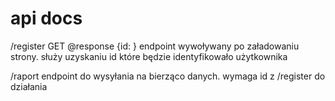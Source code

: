 # api docs

/register GET
    @response {id: <string>}
    endpoint wywoływany po załadowaniu strony.
    służy uzyskaniu id które będzie identyfikowało użytkownika


/raport
endpoint do wysyłania na bierząco danych.
wymaga id z /register do działania

